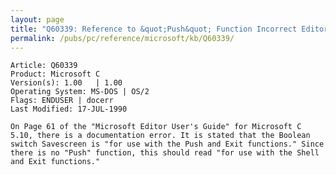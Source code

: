 ```yaml
---
layout: page
title: "Q60339: Reference to &quot;Push&quot; Function Incorrect Editor User's Guide"
permalink: /pubs/pc/reference/microsoft/kb/Q60339/
---
```


	Article: Q60339
	Product: Microsoft C
	Version(s): 1.00   | 1.00
	Operating System: MS-DOS | OS/2
	Flags: ENDUSER | docerr
	Last Modified: 17-JUL-1990
	
	On Page 61 of the "Microsoft Editor User's Guide" for Microsoft C
	5.10, there is a documentation error. It is stated that the Boolean
	switch Savescreen is "for use with the Push and Exit functions." Since
	there is no "Push" function, this should read "for use with the Shell
	and Exit functions."
